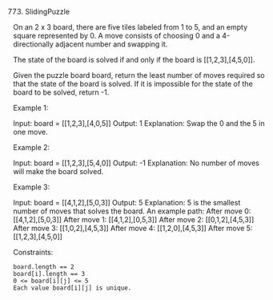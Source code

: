 773. SlidingPuzzle

On an 2 x 3 board, there are five tiles labeled from 1 to 5, and an empty square represented by 0. A move consists of choosing 0 and a 4-directionally adjacent number and swapping it.

The state of the board is solved if and only if the board is [[1,2,3],[4,5,0]].

Given the puzzle board board, return the least number of moves required so that the state of the board is solved. If it is impossible for the state of the board to be solved, return -1.

Example 1:

Input: board = [[1,2,3],[4,0,5]]
Output: 1
Explanation: Swap the 0 and the 5 in one move.

Example 2:

Input: board = [[1,2,3],[5,4,0]]
Output: -1
Explanation: No number of moves will make the board solved.

Example 3:

Input: board = [[4,1,2],[5,0,3]]
Output: 5
Explanation: 5 is the smallest number of moves that solves the board.
An example path:
After move 0: [[4,1,2],[5,0,3]]
After move 1: [[4,1,2],[0,5,3]]
After move 2: [[0,1,2],[4,5,3]]
After move 3: [[1,0,2],[4,5,3]]
After move 4: [[1,2,0],[4,5,3]]
After move 5: [[1,2,3],[4,5,0]]

Constraints:

    board.length == 2
    board[i].length == 3
    0 <= board[i][j] <= 5
    Each value board[i][j] is unique.
